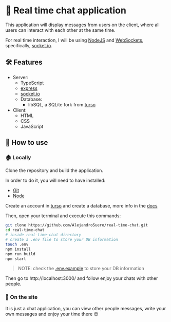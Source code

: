 # 💬 Real time chat application

This application will display messages from users on the client, where all users can interact with
each other at the same time.

For real time interaction, I will be using [NodeJS](https://nodejs.org/) and [WebSockets](https://wikipedia.org/wiki/WebSocket), specifically, [socket.io](https://socket.io/).

## 🛠️ Features

- Server:
  - TypeScript
  - [express](https://expressjs.com/)
  - [socket.io](https://socket.io/)
  - Database:
    - libSQL, a SQLite fork from [turso](https://turso.tech/)
- Client:
  - HTML
  - CSS
  - JavaScript

## 🤔 How to use

### 🏠 Locally

Clone the repository and build the application.

In order to do it, you will need to have installed:

- [Git](https://git-scm.com/)
- [Node](https://nodejs.org/)

Create an account in [turso](https://turso.tech/) and create a database, more info in the [docs](https://docs.turso.tech/)

Then, open your terminal and execute this commands:

```bash
git clone https://github.com/AlejandroSuero/real-time-chat.git
cd real-time-chat
# inside real-time-chat directory
# create a .env file to store your DB information
touch .env
npm install
npm run build
npm start
```

> NOTE: check the [.env.example](https://github.com/AlejandroSuero/real-time-chat/blob/main/.env.example)
> to store your DB information

Then go to http://localhost:3000/ and follow enjoy your chats with other people.

### 🛜 On the site

It is just a chat application, you can view other people messages, write your own messages and enjoy your time there 😊
